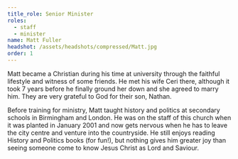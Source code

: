 ```yaml
---
title_role: Senior Minister
roles:
  - staff
  - minister
name: Matt Fuller
headshot: /assets/headshots/compressed/Matt.jpg
order: 1
---
```

Matt became a Christian during his time at university through the faithful lifestyle and witness of some friends. He met his wife Ceri there, although it took 7 years before he finally ground her down and she agreed to marry him. They are very grateful to God for their son, Nathan.

Before training for ministry, Matt taught history and politics at secondary schools in Birmingham and London. He was on the staff of this church when it was planted in January 2001 and now gets nervous when he has to leave the city centre and venture into the countryside. He still enjoys reading History and Politics books (for fun!), but nothing gives him greater joy than seeing someone come to know Jesus Christ as Lord and Saviour.
